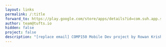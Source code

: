 ```yaml
---
layout: links
permalink: /:title
forward_to: https://play.google.com/store/apps/details?id=com.suh.app.suh
author: team@tufts.io
hidden: false
project: false
description: "[replace email] COMP150 Mobile Dev project by Rowan Krishnan and Katya Mallison. Source: https://github.com/rkrishnan8594/Suh"
---
```

